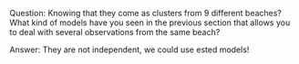 Question: Knowing that they come as clusters from 9 different beaches? 
What kind of models have you seen in the previous section that allows you to deal with several observations from the same beach?

Answer: They are not independent, we could use ested models!
